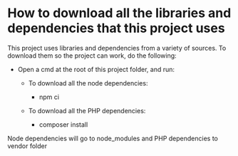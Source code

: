 # How to download all the libraries and dependencies that this project uses


This project uses libraries and dependencies from a variety of sources. To download them so the project can work, do the following:

- Open a cmd at the root of this project folder, and run:

    - To download all the node dependencies:
        - npm ci
       
    - To download all the PHP dependencies:
        - composer install
    

Node dependencies will go to node_modules and PHP dependencies to vendor folder